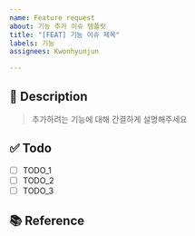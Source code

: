 ```yaml
---
name: Feature request
about: 기능 추가 이슈 템플릿
title: "[FEAT] 기능 이슈 제목"
labels: 기능
assignees: Kwonhyunjun

---
```


## 📎 Description 
> 추가하려는 기능에 대해 간결하게 설명해주세요

## ✅ Todo
- [ ] TODO_1
- [ ] TODO_2
- [ ] TODO_3

## 📚 Reference
